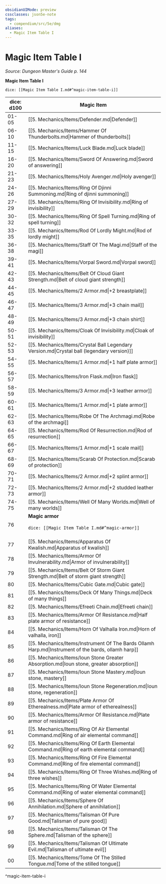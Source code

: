 ```yaml
---
obsidianUIMode: preview
cssclasses: json5e-note
tags:
  - compendium/src/5e/dmg
aliases:
  - Magic Item Table I
---
```

# Magic Item Table I
*Source: Dungeon Master's Guide p. 144* 

**Magic Item Table I**

`dice: [[Magic Item Table I.md#^magic-item-table-i]]`

| dice: d100 | Magic Item |
|------------|------------|
| 01-05 | [[5. Mechanics/Items/Defender.md\|Defender]] |
| 06-10 | [[5. Mechanics/Items/Hammer Of Thunderbolts.md\|Hammer of thunderbolts]] |
| 11-15 | [[5. Mechanics/Items/Luck Blade.md\|Luck blade]] |
| 16-20 | [[5. Mechanics/Items/Sword Of Answering.md\|Sword of answering]] |
| 21-23 | [[5. Mechanics/Items/Holy Avenger.md\|Holy avenger]] |
| 24-26 | [[5. Mechanics/Items/Ring Of Djinni Summoning.md\|Ring of djinni summoning]] |
| 27-29 | [[5. Mechanics/Items/Ring Of Invisibility.md\|Ring of invisibility]] |
| 30-32 | [[5. Mechanics/Items/Ring Of Spell Turning.md\|Ring of spell turning]] |
| 33-35 | [[5. Mechanics/Items/Rod Of Lordly Might.md\|Rod of lordly might]] |
| 36-38 | [[5. Mechanics/Items/Staff Of The Magi.md\|Staff of the magi]] |
| 39-41 | [[5. Mechanics/Items/Vorpal Sword.md\|Vorpal sword]] |
| 42-43 | [[5. Mechanics/Items/Belt Of Cloud Giant Strength.md\|Belt of cloud giant strength]] |
| 44-45 | [[5. Mechanics/Items/2 Armor.md\|+2 breastplate]] |
| 46-47 | [[5. Mechanics/Items/3 Armor.md\|+3 chain mail]] |
| 48-49 | [[5. Mechanics/Items/3 Armor.md\|+3 chain shirt]] |
| 50-51 | [[5. Mechanics/Items/Cloak Of Invisibility.md\|Cloak of invisibility]] |
| 52-53 | [[5. Mechanics/Items/Crystal Ball Legendary Version.md\|Crystal ball (legendary version)]] |
| 54-55 | [[5. Mechanics/Items/1 Armor.md\|+1 half plate armor]] |
| 56-57 | [[5. Mechanics/Items/Iron Flask.md\|Iron flask]] |
| 58-59 | [[5. Mechanics/Items/3 Armor.md\|+3 leather armor]] |
| 60-61 | [[5. Mechanics/Items/1 Armor.md\|+1 plate armor]] |
| 62-63 | [[5. Mechanics/Items/Robe Of The Archmagi.md\|Robe of the archmagi]] |
| 64-65 | [[5. Mechanics/Items/Rod Of Resurrection.md\|Rod of resurrection]] |
| 66-67 | [[5. Mechanics/Items/1 Armor.md\|+1 scale mail]] |
| 68-69 | [[5. Mechanics/Items/Scarab Of Protection.md\|Scarab of protection]] |
| 70-71 | [[5. Mechanics/Items/2 Armor.md\|+2 splint armor]] |
| 72-73 | [[5. Mechanics/Items/2 Armor.md\|+2 studded leather armor]] |
| 74-75 | [[5. Mechanics/Items/Well Of Many Worlds.md\|Well of many worlds]] |
| 76 | **Magic armor**<br /><br />`dice: [[Magic Item Table I.md#^magic-armor]]`<br /><br />| dice: 1d12 |  |<br />|------------|--|<br />| 1-2 | [[5. Mechanics/Items/2 Armor.md\|+2 half plate armor]] |<br />| 3-4 | [[5. Mechanics/Items/2 Armor.md\|+2 plate armor]] |<br />| 5-6 | [[5. Mechanics/Items/3 Armor.md\|+3 studded leather armor]] |<br />| 7-8 | [[5. Mechanics/Items/3 Armor.md\|+3 breastplate]] |<br />| 9-10 | [[5. Mechanics/Items/3 Armor.md\|+3 splint armor]] |<br />| 11 | [[5. Mechanics/Items/3 Armor.md\|+3 half plate armor]] |<br />| 12 | [[5. Mechanics/Items/3 Armor.md\|+3 plate armor]] |<br />^magic-armor |
| 77 | [[5. Mechanics/Items/Apparatus Of Kwalish.md\|Apparatus of kwalish]] |
| 78 | [[5. Mechanics/Items/Armor Of Invulnerability.md\|Armor of invulnerability]] |
| 79 | [[5. Mechanics/Items/Belt Of Storm Giant Strength.md\|Belt of storm giant strength]] |
| 80 | [[5. Mechanics/Items/Cubic Gate.md\|Cubic gate]] |
| 81 | [[5. Mechanics/Items/Deck Of Many Things.md\|Deck of many things]] |
| 82 | [[5. Mechanics/Items/Efreeti Chain.md\|Efreeti chain]] |
| 83 | [[5. Mechanics/Items/Armor Of Resistance.md\|Half plate armor of resistance]] |
| 84 | [[5. Mechanics/Items/Horn Of Valhalla Iron.md\|Horn of valhalla, iron]] |
| 85 | [[5. Mechanics/Items/Instrument Of The Bards Ollamh Harp.md\|Instrument of the bards, ollamh harp]] |
| 86 | [[5. Mechanics/Items/Ioun Stone Greater Absorption.md\|Ioun stone, greater absorption]] |
| 87 | [[5. Mechanics/Items/Ioun Stone Mastery.md\|Ioun stone, mastery]] |
| 88 | [[5. Mechanics/Items/Ioun Stone Regeneration.md\|Ioun stone, regeneration]] |
| 89 | [[5. Mechanics/Items/Plate Armor Of Etherealness.md\|Plate armor of etherealness]] |
| 90 | [[5. Mechanics/Items/Armor Of Resistance.md\|Plate armor of resistance]] |
| 91 | [[5. Mechanics/Items/Ring Of Air Elemental Command.md\|Ring of air elemental command]] |
| 92 | [[5. Mechanics/Items/Ring Of Earth Elemental Command.md\|Ring of earth elemental command]] |
| 93 | [[5. Mechanics/Items/Ring Of Fire Elemental Command.md\|Ring of fire elemental command]] |
| 94 | [[5. Mechanics/Items/Ring Of Three Wishes.md\|Ring of three wishes]] |
| 95 | [[5. Mechanics/Items/Ring Of Water Elemental Command.md\|Ring of water elemental command]] |
| 96 | [[5. Mechanics/Items/Sphere Of Annihilation.md\|Sphere of annihilation]] |
| 97 | [[5. Mechanics/Items/Talisman Of Pure Good.md\|Talisman of pure good]] |
| 98 | [[5. Mechanics/Items/Talisman Of The Sphere.md\|Talisman of the sphere]] |
| 99 | [[5. Mechanics/Items/Talisman Of Ultimate Evil.md\|Talisman of ultimate evil]] |
| 00 | [[5. Mechanics/Items/Tome Of The Stilled Tongue.md\|Tome of the stilled tongue]] |
^magic-item-table-i

